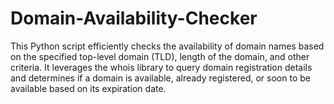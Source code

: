 # Domain-Availability-Checker
This Python script efficiently checks the availability of domain names based on the specified top-level domain (TLD), length of the domain, and other criteria. It leverages the whois library to query domain registration details and determines if a domain is available, already registered, or soon to be available based on its expiration date.
